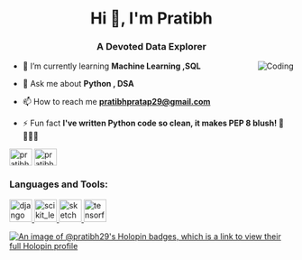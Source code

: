 

<h1 align="center">Hi 👋, I'm Pratibh</h1>
<h3 align="center">A Devoted Data Explorer</h3>
<img align="right" alt="Coding" wodth="400" src="https://encrypted-tbn0.gstatic.com/images?q=tbn:ANd9GcTQtBPQr3QtF9oShmIQzqvbOMguqQnPzBNIsg&usqp=CAU">

- 🌱 I’m currently learning **Machine Learning ,SQL**

- 💬 Ask me about **Python , DSA**

- 📫 How to reach me **pratibhpratap29@gmail.com**

- ⚡ Fun fact **I've written Python code so clean, it makes PEP 8 blush! 🐍👨‍💻✨**

<p align="left">
<a href="https://th.bing.com/th?id=OIP.P_z8uTsVJ8tmPn2prJwOpQHaHa&w=250&h=250&c=8&rs=1&qlt=90&o=6&pid=3.1&rm=2" target="blank"><img align="center" src="https://raw.githubusercontent.com/rahuldkjain/github-profile-readme-generator/master/src/images/icons/Social/linked-in-alt.svg" alt="pratibh pratap singh" height="30" width="40" /></a>
<a href="https://leetcode.com/Pratibh29/" target="blank"><img align="center" src="https://th.bing.com/th?id=OIP.oWiIFkqOXUhNT0xcBbLBagHaHa&w=250&h=250&c=8&rs=1&qlt=90&o=6&dpr=1.2&pid=3.1&rm=2" alt="pratibh29" height="30" width="40" /></a>
</p>

<h3 align="left">Languages and Tools:</h3>
<p align="left"> <a href="https://www.djangoproject.com/" target="_blank" rel="noreferrer"> <img src="https://cdn.worldvectorlogo.com/logos/django.svg" alt="django" width="40" height="40"/> </a> 
  <a href="https://scikit-learn.org/" target="_blank" rel="noreferrer"> <img src="https://upload.wikimedia.org/wikipedia/commons/0/05/Scikit_learn_logo_small.svg" alt="scikit_learn" width="40" height="40"/> </a> <a href="https://www.sketch.com/" target="_blank" rel="noreferrer"> <img src="https://www.vectorlogo.zone/logos/sketchapp/sketchapp-icon.svg" alt="sketch" width="40" height="40"/> </a> <a href="https://www.tensorflow.org" target="_blank" rel="noreferrer"> <img src="https://www.vectorlogo.zone/logos/tensorflow/tensorflow-icon.svg" alt="tensorflow" width="40" height="40"/> </a> </p>


[![An image of @pratibh29's Holopin badges, which is a link to view their full Holopin profile](https://holopin.me/pratibh29)](https://holopin.io/@pratibh29)
